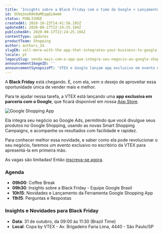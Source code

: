 ```yaml
---
title: 'Insights sobre a Black Friday com o time do Google + Lançamento da nova app Google Shopping'
id: 3G9q3ooRAk0wMEqqQiAwm6
status: PUBLISHED
createdAt: 2018-10-23T14:41:58.195Z
updatedAt: 2020-08-17T22:24:25.104Z
publishedAt: 2020-08-17T22:24:25.104Z
contentType: updates
productTeam: Shopping
author: authors_24
slugEN: sell-more-with-the-app-that-integrates-your-business-to-google-shopping
locale: pt
legacySlug: venda-mais-com-a-app-que-integra-seu-negocio-ao-google-shopping
announcementImageID: ''
announcementSynopsisPT: 'VTEX e Google lançam app exclusiva em evento no dia 31 de outubro.'
---
```


A __Black Friday__ está chegando. E, com ela, vem o desejo de aproveitar essa oportunidade única de vender mais e melhor.

Para te ajudar nessa tarefa, a VTEX está lançando uma __app exclusiva em parceria com o Google__, que ficará disponível em nossa [App Store](https://apps.vtex.com/vtex-google-shopping/p).

![Google Shopping App](//images.ctfassets.net/alneenqid6w5/2pPKWvJT2YQEge4yWkEMSS/aa05248d6aa8df9b6b05cc2095ad00e4/Google_Shopping_App.png)

Ela integra seu negócio ao Google Ads, permitindo que você divulgue seus produtos no Google Shopping, usando as novas Smart Shopping Campaigns, e acompanhe os resultados com facilidade e rapidez.

Para conhecer melhor essa novidade, e saber como ela pode revolucionar o seu negócio, faremos um evento exclusivo no escritório da VTEX para apresentá-la em primeira mão.

As vagas são limitadas! Então [inscreva-se agora](https://www.sympla.com.br/insights-para-a-blackfriday-com-google__384944?utm_campaign=convite__insights_para_black_friday_-_vtex_e_google&utm_medium=announcements).

### Agenda
- __09h00__: Coffee Break
- __09h30__: Insights sobre a Black Friday - Equipe Google Brasil
- __10h15__: Novidades e Lançamento da Ferramenta Google Shopping App
- __11h15__: Perguntas e Respostas

### Insights e Novidades para Black Friday
- __Data__: 31 de outubro, da 09:00 às 11:30 (Brazil Time)
- __Local__: Copa by VTEX - Av. Brigadeiro Faria Lima, 4440 - São Paulo/SP
